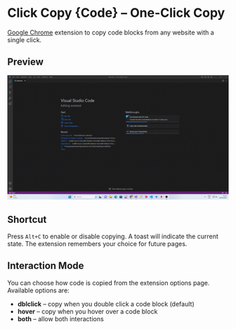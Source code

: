 # Click Copy {Code} – One-Click Copy

[Google Chrome](https://chrome.google.com/webstore/detail/click-copy-%7Bcode%7D/kjbnobdekbdpankopjnpjklfgklhcjeo) extension to copy code blocks from any website with a single click.

## Preview

![Preview of how plugin works](preview.gif)

## Shortcut

Press `Alt+C` to enable or disable copying. A toast will indicate the current state.
The extension remembers your choice for future pages.

## Interaction Mode

You can choose how code is copied from the extension options page. Available options are:

* **dblclick** – copy when you double click a code block (default)
* **hover** – copy when you hover over a code block
* **both** – allow both interactions
